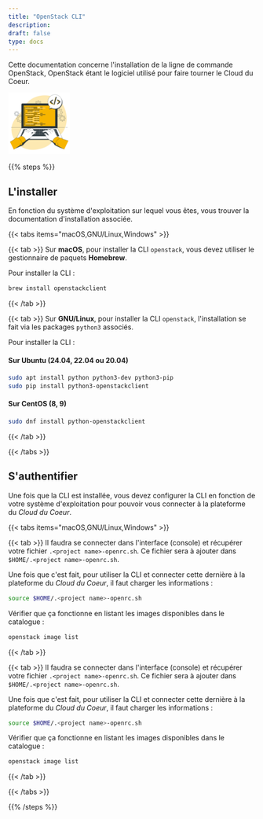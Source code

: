 ```yaml
---
title: "OpenStack CLI"
description:
draft: false
type: docs
---
```


Cette documentation concerne l'installation de la ligne de commande OpenStack, OpenStack étant le logiciel utilisé pour faire tourner le Cloud du Coeur.

<img src="./cdc-illustration-cli.png" alt="CLI OpenStack" style="width: 25%;">

{{% steps %}}

## L'installer

En fonction du système d'exploitation sur lequel vous êtes, vous trouver la documentation d'installation associée.

{{< tabs items="macOS,GNU/Linux,Windows" >}}

{{< tab >}}
Sur **macOS**, pour installer la CLI `openstack`, vous devez utiliser le gestionnaire de paquets **Homebrew**.

Pour installer la CLI :

```bash
brew install openstackclient
```

{{< /tab >}}

{{< tab >}}
Sur **GNU/Linux**, pour installer la CLI `openstack`, l'installation se fait via les packages `python3` associés.

Pour installer la CLI :

#### Sur Ubuntu (24.04, 22.04 ou 20.04)

```bash
sudo apt install python python3-dev python3-pip
sudo pip install python3-openstackclient
```

#### Sur CentOS (8, 9)

```bash
sudo dnf install python-openstackclient
```

{{< /tab >}}

{{< /tabs >}}

## S'authentifier

Une fois que la CLI est installée, vous devez configurer la CLI en fonction de votre système d'exploitation pour pouvoir vous connecter à la plateforme du *Cloud du Coeur*.

{{< tabs items="macOS,GNU/Linux,Windows" >}}

{{< tab >}}
Il faudra se connecter dans l'interface (console) et récupérer votre fichier `.<project name>-openrc.sh`. Ce fichier sera à ajouter dans `$HOME/.<project name>-openrc.sh`.

Une fois que c'est fait, pour utiliser la CLI et connecter cette dernière à la plateforme du *Cloud du Coeur*, il faut charger les informations :

```bash
source $HOME/.<project name>-openrc.sh
```

Vérifier que ça fonctionne en listant les images disponibles dans le catalogue :

```bash
openstack image list
```

{{< /tab >}}

{{< tab >}}
Il faudra se connecter dans l'interface (console) et récupérer votre fichier `.<project name>-openrc.sh`. Ce fichier sera à ajouter dans `$HOME/.<project name>-openrc.sh`.

Une fois que c'est fait, pour utiliser la CLI et connecter cette dernière à la plateforme du *Cloud du Coeur*, il faut charger les informations :

```bash
source $HOME/.<project name>-openrc.sh
```

Vérifier que ça fonctionne en listant les images disponibles dans le catalogue :

```bash
openstack image list
```

{{< /tab >}}

{{< /tabs >}}

{{% /steps %}}